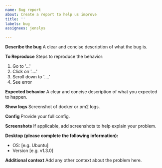```yaml
---
name: Bug report
about: Create a report to help us improve
title: ''
labels: bug
assignees: jenslys

---
```


**Describe the bug**
A clear and concise description of what the bug is.

**To Reproduce**
Steps to reproduce the behavior:
1. Go to '...'
2. Click on '....'
3. Scroll down to '....'
4. See error

**Expected behavior**
A clear and concise description of what you expected to happen.

**Show logs**
Screenshot of docker or pm2 logs.

**Config**
Provide your full config.

**Screenshots**
If applicable, add screenshots to help explain your problem.

**Desktop (please complete the following information):**
 - OS: [e.g. Ubuntu]
 - Version [e.g. v1.3.0]

**Additional context**
Add any other context about the problem here.
